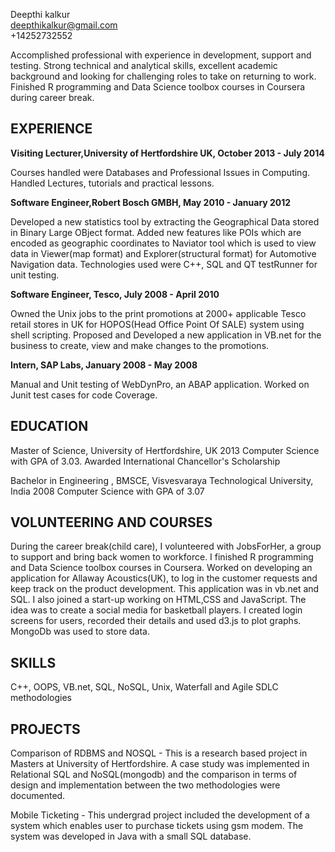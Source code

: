 
Deepthi kalkur                    
deepthikalkur@gmail.com				
+14252732552

Accomplished professional with experience in development, support and testing. Strong technical and analytical skills, excellent academic background and looking for challenging roles to take on returning to work. Finished R programming and Data Science toolbox courses in Coursera during career break.

EXPERIENCE
------
**Visiting Lecturer,University of Hertfordshire UK, October 2013 - July 2014**

Courses handled were Databases and Professional Issues in Computing.
Handled Lectures, tutorials and practical lessons.

**Software Engineer,Robert Bosch GMBH, May 2010 - January 2012**

Developed  a new statistics tool by extracting the Geographical Data stored in Binary Large OBject format.
Added new features like POIs which are encoded as geographic coordinates to Naviator tool which is used to view data in Viewer(map format) and Explorer(structural format) for Automotive Navigation data. 
Technologies used were C++, SQL and QT testRunner for unit testing.

**Software Engineer, Tesco, July 2008 - April 2010**

Owned the Unix jobs to the print promotions at 2000+ applicable Tesco retail stores in UK for HOPOS(Head Office Point Of SALE) system using shell scripting.
Proposed and Developed a new application in VB.net for the business to create, view and make changes to the promotions.

**Intern, SAP Labs, January 2008 - May 2008**

Manual and Unit testing of WebDynPro, an ABAP application. Worked on Junit test cases for code Coverage.

EDUCATION
-------

Master of Science,  University of Hertfordshire, UK 2013
Computer Science with GPA of 3.03. Awarded International Chancellor's Scholarship

Bachelor in Engineering , BMSCE, Visvesvaraya Technological University, India 2008
Computer Science with GPA of 3.07


VOLUNTEERING AND COURSES
----------------------

During the career break(child care), I volunteered with JobsForHer, a group to support and bring back women to workforce. I finished R programming and Data Science toolbox courses in Coursera.
Worked on developing an application for Allaway Acoustics(UK), to log in the customer requests and keep track on the product development.​ This application was in vb.net and SQL.
I also joined a start-up working on HTML,CSS and JavaScript. The idea was to create a social media for basketball players. I created login screens for users, recorded their details and used d3.js to plot graphs. MongoDb was used to store data.

SKILLS
----
C++, OOPS, VB.net, SQL, NoSQL, Unix,  Waterfall and Agile SDLC methodologies 

PROJECTS
-----
Comparison of RDBMS and NOSQL - 
This is a research based project in Masters at University of Hertfordshire. A case study was implemented in Relational SQL and NoSQL(mongodb) and the comparison in terms of design and implementation between the two methodologies were documented.

Mobile Ticketing - 
This undergrad project included the development of a system which enables user to purchase tickets using gsm modem. The system was developed in Java with a small SQL database.
